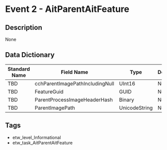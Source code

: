 # Event 2 - AitParentAitFeature

## Description
None

## Data Dictionary
|Standard Name|Field Name|Type|Description|Sample Value|
|---|---|---|---|---|
|TBD|cchParentImagePathIncludingNull|UInt16|None|`None`|
|TBD|FeatureGuid|GUID|None|`None`|
|TBD|ParentProcessImageHeaderHash|Binary|None|`None`|
|TBD|ParentImagePath|UnicodeString|None|`None`|

## Tags
* etw_level_Informational
* etw_task_AitParentAitFeature
